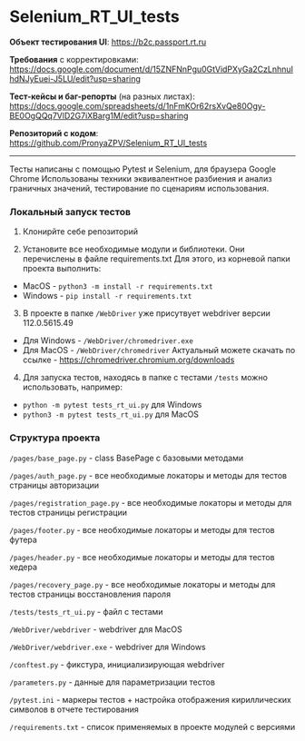 # Selenium_RT_UI_tests

**Объект тестирования UI**: https://b2c.passport.rt.ru

**Требования** с корректировками:
https://docs.google.com/document/d/15ZNFNnPgu0GtVidPXyGa2CzLnhnuIhdNJyEuei-J5LU/edit?usp=sharing

**Тест-кейсы и баг-репорты** (на разных листах):
https://docs.google.com/spreadsheets/d/1nFmKOr62rsXvQe80Ogy-BE0OgQQq7VlD2G7iXBarg1M/edit?usp=sharing

**Репозиторий с кодом**:
https://github.com/PronyaZPV/Selenium_RT_UI_tests

-----------------------------------------------------------------------------------

Тесты написаны с помощью Pytest и Selenium, для браузера Google Chrome
Использованы техники эквивалентное разбиения и анализ граничных значений, тестирование по сценариям использования.


### Локальный запуск тестов
1. Клонирйте себе репозиторий


2. Установите все необходимые модули и библиотеки. Они перечислены в файле requirements.txt
Для этого, из корневой папки проекта выполнить:
- MacOS - `python3 -m install -r requirements.txt`
- Windows - `pip install -r requirements.txt`


3. В проекте в папке `/WebDriver` уже присутвует webdriver версии 112.0.5615.49
- Для Windows - `/WebDriver/chromedriver.exe`
- Для MacOS - `/WebDriver/chromedriver`
Актуальный можете скачать по ссылке - https://chromedriver.chromium.org/downloads


4. Для запуска тестов, находясь в папке с тестами `/tests` можно использовать, например:
- `python -m pytest tests_rt_ui.py` для Windows
- `python3 -m pytest tests_rt_ui.py` для MacOS


### Структура проекта

`/pages/base_page.py` - class BasePage с базовыми методами

`/pages/auth_page.py` - все необходимые локаторы и методы для тестов страницы авторизации 

`/pages/registration_page.py` - все необходимые локаторы и методы для тестов страницы регистрации 

`/pages/footer.py` - все необходимые локаторы и методы для тестов футера

`/pages/header.py` - все необходимые локаторы и методы для тестов хедера

`/pages/recovery_page.py` - все необходимые локаторы и методы для тестов страницы восстановления пароля

`/tests/tests_rt_ui.py` - файл с тестами

`/WebDriver/webdriver` - webdriver для MacOS

`/WebDriver/webdriver.exe` - webdriver для Windows

`/conftest.py` - фикстура, инициализирующая webdriver 

`/parameters.py` - данные для параметризации тестов

`/pytest.ini` - маркеры тестов + настройка отображения кириллических символов в отчете тестирования

`/requirements.txt` - список применяемых в проекте модулей с версиями
